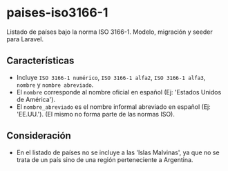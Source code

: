 # paises-iso3166-1

Listado de países bajo la norma ISO 3166-1. Modelo, migración y seeder para Laravel.

## Características
- Incluye `ISO 3166-1 numérico`, `ISO 3166-1 alfa2`, `ISO 3166-1 alfa3`, `nombre` y `nombre abreviado`.
- El `nombre` corresponde al nombre oficial en español (Ej: 'Estados Unidos de América').
- El `nombre_abreviado` es el nombre informal abreviado en español (Ej: 'EE.UU.'). (El mismo no forma parte de las normas ISO).

## Consideración
- En el listado de países no se incluye a las 'Islas Malvinas', ya que no se trata de un país sino de una región perteneciente a Argentina. 